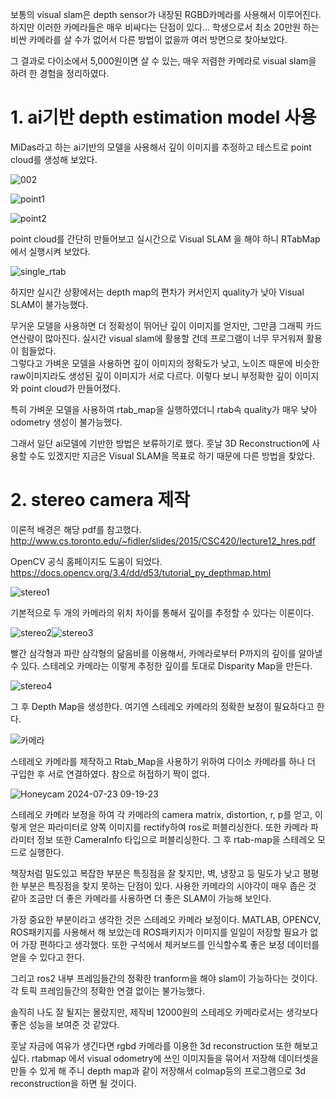 
보통의 visual slam은 depth sensor가 내장된 RGBD카메라를 사용해서 이루어진다. 하지만 이러한 카메라들은 매우 비싸다는 단점이 있다... 학생으로서 최소 20만원 하는 비싼 카메라를 살 수가 없어서 다른 방법이 없을까 여러 방면으로 찾아보았다. 

그 결과로 다이소에서 5,000원이면 살 수 있는, 매우 저렴한 카메라로 visual slam을 하려 한 경험을 정리하였다. 

# 1. ai기반 depth estimation model 사용
MiDas라고 하는 ai기반의 모델을 사용해서 깊이 이미지를 추정하고 테스트로 point cloud를 생성해 보았다.

![002](https://github.com/user-attachments/assets/0e19d812-be6e-4778-9257-b1a62d443ad2)

![point1](https://github.com/user-attachments/assets/75b24b24-a844-4042-9dfb-94229aad4b65)

![point2](https://github.com/user-attachments/assets/82e2665a-be75-4861-8e17-5a3664dbb9ff)

point cloud를 간단히 만들어보고 실시간으로 Visual SLAM 을 해야 하니 RTabMap에서 실행시켜 보았다.

![single_rtab](https://github.com/user-attachments/assets/d506094c-c26b-45f5-9f63-6f91a7b45910)


하지만 실시간 상황에서는 depth map의 편차가 커서인지 quality가 낮아 Visual SLAM이 불가능했다.

무거운 모델을 사용하면 더 정확성이 뛰어난 깊이 이미지를 얻지만, 그만큼 그래픽 카드 연산량이 많아진다. 실시간 visual slam에 활용할 건데 프로그램이 너무 무거워져 활용이 힘들었다.<br/>
그렇다고 가벼운 모델을 사용하면 깊이 이미지의 정확도가 낮고, 노이즈 때문에 비슷한 raw이미지라도 생성된 깊이 이미지가 서로 다르다. 이렇다 보니 부정확한 깊이 이미지와 point cloud가 만들어졌다. 

특히 가벼운 모델을 사용하여 rtab_map을 실행하였더니 rtab속 quality가 매우 낮아 odometry 생성이 불가능했다. 

그래서 일단 ai모델에 기반한 방법은 보류하기로 했다. 훗날 3D Reconstruction에 사용할 수도 있겠지만 지금은 Visual SLAM을 목표로 하기 때문에 다른 방법을 찾았다.


# 2. stereo camera 제작
이론적 배경은 해당 pdf를 참고했다. http://www.cs.toronto.edu/~fidler/slides/2015/CSC420/lecture12_hres.pdf

OpenCV 공식 홈페이지도 도움이 되었다. https://docs.opencv.org/3.4/dd/d53/tutorial_py_depthmap.html

![stereo1](https://github.com/user-attachments/assets/e1d89ce7-cfec-4994-adc7-eb3a0119a598)

기본적으로 두 개의 카메라의 위치 차이를 통해서 깊이를 추정할 수 있다는 이론이다.

![stereo2](https://github.com/user-attachments/assets/b33b5455-d613-43a7-b009-d7495fc93d8d)![stereo3](https://github.com/user-attachments/assets/c30f0a19-ab79-47e2-94e1-6603c15a84de)


빨간 삼각형과 파란 삼각형의 닮음비를 이용해서, 카메라로부터 P까지의 깊이를 알아낼 수 있다. 스테레오 카메라는 이렇게 추정한 깊이를 토대로 Disparity Map을 만든다.

![stereo4](https://github.com/user-attachments/assets/d7c46963-5f77-4ad7-bc8c-417ae53708b1)

그 후 Depth Map을 생성한다. 여기엔 스테레오 카메라의 정확한 보정이 필요하다고 한다. 

![카메라](https://github.com/user-attachments/assets/5f7e87ce-90c1-4ccc-9919-559c3ad3fd95)

스테레오 카메라를 제작하고 Rtab_Map을 사용하기 위하여 다이소 카메라를 하나 더 구입한 후 서로 연결하였다. 참으로 허접하기 짝이 없다.

![Honeycam 2024-07-23 09-19-23](https://github.com/user-attachments/assets/d305e368-e9d1-4aec-b924-bd2049016d0d)

스테레오 카메라 보정을 하여 각 카메라의 camera matrix, distortion, r, p를 얻고, 이렇게 얻은 파라미터로 양쪽 이미지를 rectify하여 ros로 퍼블리싱한다. 또한 카메라 파라미터 정보 또한 CameraInfo 타입으로 퍼블리싱한다. 그 후 rtab-map을 스테레오 모드로 실행한다. 

책장처럼 밀도있고 복잡한 부분은 특징점을 잘 찾지만, 벽, 냉장고 등 밀도가 낮고 평평한 부분은 특징점을 찾지 못하는 단점이 있다. 사용한 카메라의 시야각이 매우 좁은 것 같아 조금만 더 좋은 카메라를 사용하면 더 좋은 SLAM이 가능해 보인다.

가장 중요한 부분이라고 생각한 것은 스테레오 카메라 보정이다. MATLAB, OPENCV, ROS패키지를 사용해서 해 보았는데 ROS패키지가 이미지를 일일이 저장할 필요가 없어 가장 편하다고 생각했다. 또한 구석에서 체커보드를 인식할수록 좋은 보정 데이터를 얻을 수 있다고 한다.

그리고 ros2 내부 프레임들간의 정확한 tranform을 해야 slam이 가능하다는 것이다. 각 토픽 프레임들간의 정확한 연결 없이는 불가능했다.

솔직히 나도 잘 될지는 몰랐지만, 제작비 12000원의 스테레오 카메라로서는 생각보다 좋은 성능을 보여준 것 같았다. 

훗날 자금에 여유가 생긴다면 rgbd 카메라를 이용한 3d reconstruction 또한 해보고 싶다. rtabmap 에서 visual odometry에 쓰인 이미지들을 묶어서 저장해 데이터셋을 만들 수 있게 해 주니 depth map과 같이 저장해서 colmap등의 프로그램으로 3d reconstruction을 하면 될 것이다.
